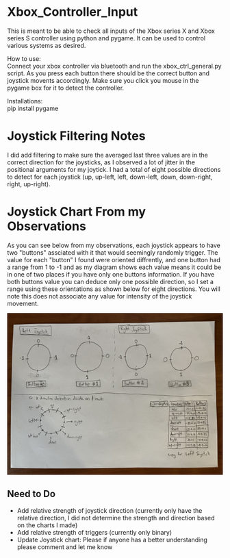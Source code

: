 # Xbox_Controller_Input
This is meant to be able to check all inputs of the Xbox series X and Xbox series S controller using python and pygame. It can be used to control various systems as desired.

How to use:  
Connect your xbox controller via bluetooth and run the xbox_ctrl_general.py script. As you press each button there should be the correct button and joystick movents accordingly. Make sure you click you mouse in the pygame box for it to detect the controller.

Installations:  
pip install pygame


# Joystick Filtering Notes
I did add filtering to make sure the averaged last three values are in the correct direction for the joysticks, as I observed a lot of jitter in the positional arguments for my joytick. I had a total of eight possible directions to detect for each joystick (up, up-left, left, down-left, down, down-right, right, up-right).

# Joystick Chart From my Observations
As you can see below from my observations, each joystick appears to have two "buttons" assciated with it that would seemingly randomly trigger. The value for each "button" I found were oriented diffrently, and one button had a range from 1 to -1 and as my diagram shows each value means it could be in one of two places if you have only one buttons information. If you have both buttons value you can deduce only one possible direction, so I set a range using these orientations as shown below for eight directions. You will note this does not associate any value for intensity of the joystick movement.

![Test Image 1](/joystick_diagram/joystick.jpg)

## Need to Do
- Add relative strength of joystick direction (currently only have the relative direction, I did not determine the strength and direction based on the charts I made)
- Add relative strength of triggers (currently only binary)
- Update Joystick chart: Please if anyone has a better understanding please comment and let me know 


